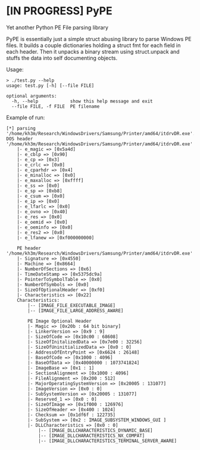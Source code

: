 # [IN PROGRESS] PyPE
Yet another Python PE File parsing library

PyPE is essentially just a simple struct abusing library to parse Windows PE files.
It builds a couple dictionaries holding a struct fmt for each field in each header.
Then it unpacks a binary stream using struct.unpack and stuffs the data into self documenting objects.

Usage:
```
> ./test.py --help
usage: test.py [-h] [--file FILE]

optional arguments:
  -h, --help            show this help message and exit
  --file FILE, -f FILE  PE filename
```

Example of run:
```
[*] parsing '/home/kh3m/Research/WindowsDrivers/Samsung/Printer/amd64/itdrvDR.exe'...
DOS header '/home/kh3m/Research/WindowsDrivers/Samsung/Printer/amd64/itdrvDR.exe'
	|- e_magic => [0x5a4d]
	|- e_cblp => [0x90]
	|- e_cp => [0x3]
	|- e_crlc => [0x0]
	|- e_cparhdr => [0x4]
	|- e_minalloc => [0x0]
	|- e_maxalloc => [0xffff]
	|- e_ss => [0x0]
	|- e_sp => [0xb8]
	|- e_csum => [0x0]
	|- e_ip => [0x0]
	|- e_lfarlc => [0x0]
	|- e_ovno => [0x40]
	|- e_res => [0x0]
	|- e_oemid => [0x0]
	|- e_oeminfo => [0x0]
	|- e_res2 => [0x0]
	|- e_lfanew => [0xf000000000]

	PE header '/home/kh3m/Research/WindowsDrivers/Samsung/Printer/amd64/itdrvDR.exe'
	|- Signature => [0x4550]
	|- Machine => [0x8664]
	|- NumberOfSections => [0x6]
	|- TimeDateStamp => [0x5375dc9a]
	|- PointerToSymbolTable => [0x0]
	|- NumberOfSymbols => [0x0]
	|- SizeOfOptionalHeader => [0xf0]
	|- Characteristics => [0x22]
	Characteristics:
		|-- [IMAGE_FILE_EXECUTABLE_IMAGE]
		|-- [IMAGE_FILE_LARGE_ADDRESS_AWARE]

		PE Image Optional Header
 		|- Magic => [0x20b : 64 bit binary]
 		|- LinkerVersion => [0x9 : 9]
 		|- SizeOfCode => [0x10c00 : 68608]
 		|- SizeOfInitalizedData => [0x7e00 : 32256]
 		|- SizeOfUninitializedData => [0x0 : 0]
 		|- AddressOfEntryPoint => [0x6624 : 26148]
 		|- BaseOfCode => [0x1000 : 4096]
 		|- BaseOfData => [0x40000000 : 1073741824]
 		|- ImageBase => [0x1 : 1]
 		|- SectionAlignment => [0x1000 : 4096]
 		|- FileAlignment => [0x200 : 512]
 		|- MajorOperatingSystemVersion => [0x20005 : 131077]
 		|- ImageVersion => [0x0 : 0]
 		|- SubSystemVersion => [0x20005 : 131077]
 		|- Reserved_1 => [0x0 : 0]
 		|- SizeOfImage => [0x1f000 : 126976]
 		|- SizeOfHeader => [0x400 : 1024]
 		|- Checksum => [0x1df6f : 122735]
 		|- SubSystem => [0x2 : IMAGE_SUBSYSTEM_WINDOWS_GUI ]
 		|- DLLCharacteristics => [0x0 : 0]
			|-- [IMAGE_DLLCHARACTERISTICS_DYNAMIC_BASE]
			|-- [IMAGE_DLLCHARACTERISTICS_NX_COMPAT]
			|-- [IMAGE_DLLCHARACTERISTICS_TERMINAL_SERVER_AWARE]

```

